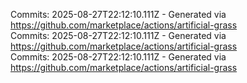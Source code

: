 Commits: 2025-08-27T22:12:10.111Z - Generated via https://github.com/marketplace/actions/artificial-grass
<br>
Commits: 2025-08-27T22:12:10.111Z - Generated via https://github.com/marketplace/actions/artificial-grass
<br>
Commits: 2025-08-27T22:12:10.111Z - Generated via https://github.com/marketplace/actions/artificial-grass
<br>

